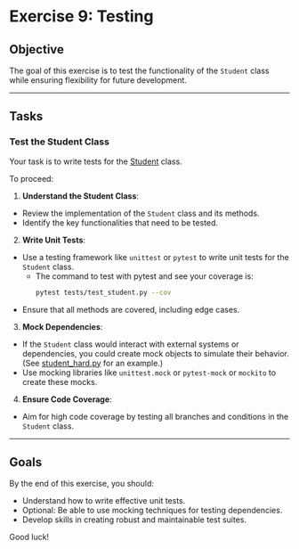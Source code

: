 # Exercise 9: Testing

## Objective
The goal of this exercise is to test the functionality of the `Student` class while ensuring flexibility for future development.

---

## Tasks

### Test the Student Class
Your task is to write tests for the [Student](./exercises/student.py) class.

To proceed:
1. **Understand the Student Class**:
  - Review the implementation of the `Student` class and its methods.
  - Identify the key functionalities that need to be tested.

2. **Write Unit Tests**:
  - Use a testing framework like `unittest` or `pytest` to write unit tests for the `Student` class.
    - The command to test with pytest and see your coverage is:
      ```bash
      pytest tests/test_student.py --cov
      ```    
  - Ensure that all methods are covered, including edge cases.

3. **Mock Dependencies**:
  - If the `Student` class would interact with external systems or dependencies, you could create mock objects to simulate their behavior. (See [student_hard.py](./exercises/student_hard.py) for an example.)
  - Use mocking libraries like `unittest.mock` or `pytest-mock` or `mockito` to create these mocks.

4. **Ensure Code Coverage**:
  - Aim for high code coverage by testing all branches and conditions in the `Student` class.

---

## Goals
By the end of this exercise, you should:
- Understand how to write effective unit tests.
- Optional: Be able to use mocking techniques for testing dependencies.
- Develop skills in creating robust and maintainable test suites.

Good luck!
